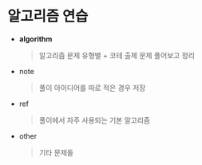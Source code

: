 # 알고리즘 연습

* **algorithm**
	> 알고리즘 문제 유형별 + 코테 출제 문제 풀어보고 정리
	
* note 
	> 풀이 아이디어를 따로 적은 경우 저장

* ref
	> 풀이에서 자주 사용되는 기본 알고리즘

* other
	> 기타 문제들  
